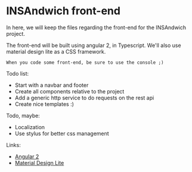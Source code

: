 # INSAndwich front-end
In here, we will keep the files regarding the front-end for the INSAndwich project.

The front-end will be built using angular 2, in Typescript. We'll also use material design lite as a CSS framework.

`When you code some front-end, be sure to use the console ;)`

Todo list:
  - Start with a navbar and footer
  - Create all components relative to the project
  - Add a generic http service to do requests on the rest api
  - Create nice templates :)

Todo, maybe:
  - Localization
  - Use stylus for better css management

Links:
  - [Angular 2](https://angular.io)
  - [Material Design Lite](https://getmdl.io/)

